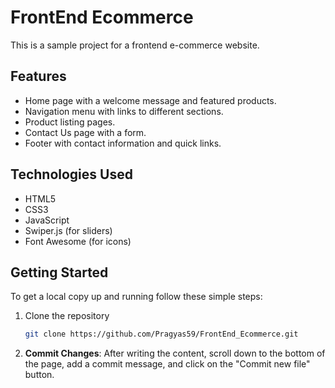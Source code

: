 # FrontEnd Ecommerce

This is a sample project for a frontend e-commerce website.

## Features

- Home page with a welcome message and featured products.
- Navigation menu with links to different sections.
- Product listing pages.
- Contact Us page with a form.
- Footer with contact information and quick links.

## Technologies Used

- HTML5
- CSS3
- JavaScript
- Swiper.js (for sliders)
- Font Awesome (for icons)

## Getting Started

To get a local copy up and running follow these simple steps:

1. Clone the repository
   ```sh
   git clone https://github.com/Pragyas59/FrontEnd_Ecommerce.git

4. **Commit Changes**: After writing the content, scroll down to the bottom of the page, add a commit message, and click on the "Commit new file" button.


